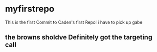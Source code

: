 # myfirstrepo

This is the first Commit to Caden's first Repo!
i have to pick up gabe 


## the browns sholdve Definitely got the targeting call
